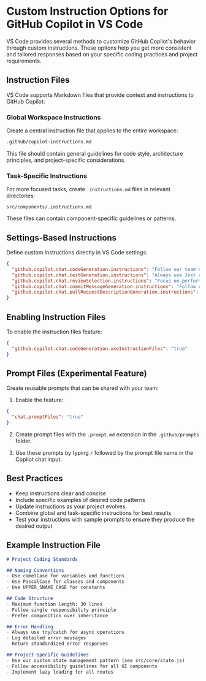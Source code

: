 # Custom Instruction Options for GitHub Copilot in VS Code

VS Code provides several methods to customize GitHub Copilot's behavior through custom instructions. These options help you get more consistent and tailored responses based on your specific coding practices and project requirements.

## Instruction Files

VS Code supports Markdown files that provide context and instructions to GitHub Copilot:

### Global Workspace Instructions

Create a central instruction file that applies to the entire workspace:

```markdown
.github/copilot-instructions.md
```

This file should contain general guidelines for code style, architecture principles, and project-specific considerations.

### Task-Specific Instructions

For more focused tasks, create `.instructions.md` files in relevant directories:

```
src/components/.instructions.md
```

These files can contain component-specific guidelines or patterns.

## Settings-Based Instructions

Define custom instructions directly in VS Code settings:

```json
{
  "github.copilot.chat.codeGeneration.instructions": "Follow our team's naming conventions: camelCase for variables, PascalCase for classes.",
  "github.copilot.chat.testGeneration.instructions": "Always use Jest and follow AAA pattern (Arrange-Act-Assert).",
  "github.copilot.chat.reviewSelection.instructions": "Focus on performance issues and potential security vulnerabilities.",
  "github.copilot.chat.commitMessageGeneration.instructions": "Follow conventional commits format.",
  "github.copilot.chat.pullRequestDescriptionGeneration.instructions": "Include links to related issues and summarize key changes."
}
```

## Enabling Instruction Files

To enable the instruction files feature:

```json
{
  "github.copilot.chat.codeGeneration.useInstructionFiles": "true"
}
```

## Prompt Files (Experimental Feature)

Create reusable prompts that can be shared with your team:

1. Enable the feature:
```json
{
  "chat.promptFiles": "true"
}
```

2. Create prompt files with the `.prompt.md` extension in the `.github/prompts` folder.

3. Use these prompts by typing `/` followed by the prompt file name in the Copilot chat input.

## Best Practices

- Keep instructions clear and concise
- Include specific examples of desired code patterns
- Update instructions as your project evolves
- Combine global and task-specific instructions for best results
- Test your instructions with sample prompts to ensure they produce the desired output

## Example Instruction File

```markdown
# Project Coding Standards

## Naming Conventions
- Use camelCase for variables and functions
- Use PascalCase for classes and components
- Use UPPER_SNAKE_CASE for constants

## Code Structure
- Maximum function length: 30 lines
- Follow single responsibility principle
- Prefer composition over inheritance

## Error Handling
- Always use try/catch for async operations
- Log detailed error messages
- Return standardized error responses

## Project-Specific Guidelines
- Use our custom state management pattern (see src/core/state.js)
- Follow accessibility guidelines for all UI components
- Implement lazy loading for all routes
```